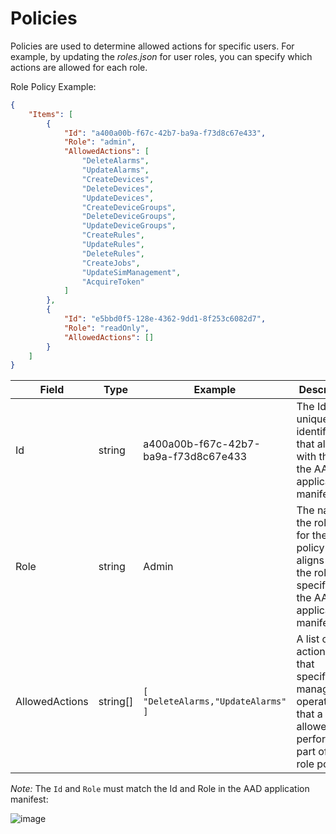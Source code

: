 Policies
========

Policies are used to determine allowed actions for specific users. For example,
by updating the *roles.json* for user roles, you can specify which actions are
allowed for each role.

Role Policy Example:

```json
{
    "Items": [
        {
            "Id": "a400a00b-f67c-42b7-ba9a-f73d8c67e433",
            "Role": "admin",
            "AllowedActions": [
                "DeleteAlarms",
                "UpdateAlarms",
                "CreateDevices",
                "DeleteDevices",
                "UpdateDevices",
                "CreateDeviceGroups",
                "DeleteDeviceGroups",
                "UpdateDeviceGroups",
                "CreateRules",
                "UpdateRules",
                "DeleteRules",
                "CreateJobs",
                "UpdateSimManagement",
                "AcquireToken"
            ]
        },
        {
            "Id": "e5bbd0f5-128e-4362-9dd1-8f253c6082d7",
            "Role": "readOnly",
            "AllowedActions": []
        }
    ]
}
```

| Field    | Type      | Example     | Description | 
|---------|-----------|-------------|-------------|
| Id      | string    | a400a00b-f67c-42b7-ba9a-f73d8c67e433 | The Id is the unique identifier that aligns with the Id in the AAD application manifest. |
| Role    | string    | Admin       | The name of the role type for the policy that aligns with the role specified in the AAD application manifest. |
| AllowedActions | string[] | `[ "DeleteAlarms,"UpdateAlarms" ]`| A list of action types that specified the management operations that a user is allowed to perform as part of the role policy. |

*Note:* The `Id` and `Role` must match the Id and Role in the AAD application manifest:

![image](https://user-images.githubusercontent.com/3317135/42849965-664520e0-89da-11e8-8900-398da4ce8c39.png)
